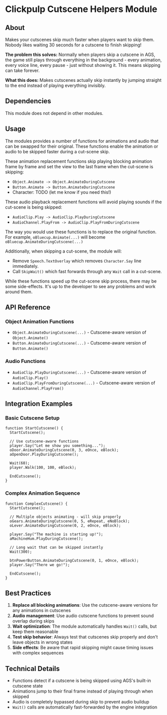 # Clickpulp Cutscene Helpers Module

## About

Makes your cutscenes skip much faster when players want to skip them. Nobody likes waiting 30 seconds for a cutscene to finish skipping!

**The problem this solves:** Normally when players skip a cutscene in AGS, the game still plays through everything in the background - every animation, every voice line, every pause - just without showing it. This means skipping can take forever.

**What this does:** Makes cutscenes actually skip instantly by jumping straight to the end instead of playing everything invisibly.

## Dependencies

This module does not depend in other modules.

## Usage

The modules provides a number of functions for animations and audio that can be swapped for their original. These functions enable the animation or audio to be skipped faster during a cut-scene skip.

These animation replacement functions skip playing blocking animation frame by frame and set the view to the last frame when the cut-scene is skipping:

* `Object.Animate -> Object.AnimateDuringCutscene`
* `Button.Animate -> Button.AnimateDuringCutscene`
* Character: TODO (let me know if you need this!)

These audio playback replacement functions will avoid playing sounds if the cut-scene is being skipped:

* `AudioClip.Play -> AudioClip.PlayDuringCutscene`
* `AudioChannel.PlayFrom -> AudioClip.PlayFromDuringCutscene`

The way you would use these functions is to replace the original function. For example, `oBluecup.Animate(...)` will become `oBluecup.AnimateDuringCutscene(...)`

Additionally, when skipping a cut-scene, the module will:

* Remove `Speech.TextOverlay` which removes `Character.Say` line immediately.
* Call `SkipWait()` which fast forwards through any `Wait` call in a cut-scene.

While these functions speed up the cut-scene skip process, there may be some side-effects. It's up to the developer to see any problems and work around them.

## API Reference

### Object Animation Functions

* `Object.AnimateDuringCutscene(...)` - Cutscene-aware version of `Object.Animate()`
* `Button.AnimateDuringCutscene(...)` - Cutscene-aware version of `Button.Animate()`

### Audio Functions

* `AudioClip.PlayDuringCutscene(...)` - Cutscene-aware version of `AudioClip.Play()`
* `AudioClip.PlayFromDuringCutscene(...)` - Cutscene-aware version of `AudioChannel.PlayFrom()`

## Integration Examples

### Basic Cutscene Setup

```agscript
function StartCutscene() {
  StartCutscene();
  
  // Use cutscene-aware functions
  player.Say("Let me show you something...");
  oDoor.AnimateDuringCutscene(0, 3, eOnce, eBlock);
  aOpenDoor.PlayDuringCutscene();
  
  Wait(60);
  player.Walk(100, 100, eBlock);
  
  EndCutscene();
}
```

### Complex Animation Sequence

```agscript
function ComplexCutscene() {
  StartCutscene();
  
  // Multiple objects animating - will skip properly
  oGears.AnimateDuringCutscene(0, 5, eRepeat, eNoBlock);
  oLever.AnimateDuringCutscene(0, 2, eOnce, eBlock);
  
  player.Say("The machine is starting up!");
  aMachineHum.PlayDuringCutscene();
  
  // Long wait that can be skipped instantly
  Wait(300);
  
  btnPowerButton.AnimateDuringCutscene(0, 1, eOnce, eBlock);
  player.Say("There we go!");
  
  EndCutscene();
}
```

## Best Practices

1. **Replace all blocking animations**: Use the cutscene-aware versions for any animations in cutscenes
2. **Audio management**: Use audio cutscene functions to prevent sound overlap during skips
3. **Wait optimization**: The module automatically handles `Wait()` calls, but keep them reasonable
4. **Test skip behavior**: Always test that cutscenes skip properly and don't leave objects in wrong states
5. **Side effects**: Be aware that rapid skipping might cause timing issues with complex sequences

## Technical Details

* Functions detect if a cutscene is being skipped using AGS's built-in cutscene state
* Animations jump to their final frame instead of playing through when skipped
* Audio is completely bypassed during skip to prevent audio buildup
* `Wait()` calls are automatically fast-forwarded by the engine integration
